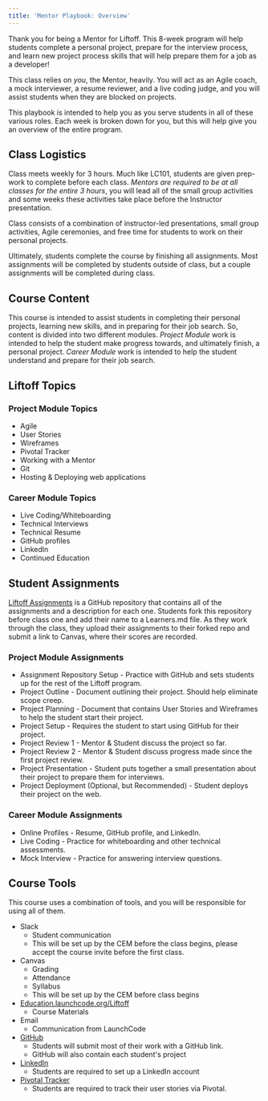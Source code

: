 ```yaml
---
title: 'Mentor Playbook: Overview'
---
```


Thank you for being a Mentor for Liftoff. This 8-week program will help students complete a personal project, prepare for the interview process, and learn new project process skills that will help prepare them for a job as a developer!

This class relies on *you*, the Mentor, heavily. You will act as an Agile coach, a mock interviewer, a resume reviewer, and a live coding judge, and you will assist students when they are blocked on projects.

This playbook is intended to help you as you serve students in all of these various roles. Each week is broken down for you, but this will help give you an overview of the entire program.

## Class Logistics
Class meets weekly for 3 hours. Much like LC101, students are given prep-work to complete before each class. *Mentors are required to be at all classes for the entire 3 hours*, you will lead all of the small group activities and some weeks these activities take place before the Instructor presentation.

Class consists of a combination of instructor-led presentations, small group activities, Agile ceremonies, and free time for students to work on their personal projects.

Ultimately, students complete the course by finishing all assignments. Most assignments will be completed by students outside of class, but a couple assignments will be completed during class.

## Course Content
This course is intended to assist students in completing their personal projects, learning new skills, and in preparing for their job search. So, content is divided into two different modules. *Project Module* work is intended to help the student make progress towards, and ultimately finish, a personal project. *Career Module* work is intended to help the student understand and prepare for their job search.

## Liftoff Topics

### Project Module Topics
* Agile
* User Stories
* Wireframes
* Pivotal Tracker
* Working with a Mentor
* Git
* Hosting & Deploying web applications

### Career Module Topics
* Live Coding/Whiteboarding
* Technical Interviews
* Technical Resume
* GitHub profiles
* LinkedIn
* Continued Education

## Student Assignments
 [Liftoff Assignments](https://github.com/launchcodeeducation/liftoff-assignments/) is a GitHub repository that contains all of the assignments and a description for each one. Students fork this repository before class one and add their name to a Learners.md file. As they work through the class, they upload their assignments to their forked repo and submit a link to Canvas, where their scores are recorded.

### Project Module Assignments
* Assignment Repository Setup - Practice with GitHub and sets students up for the rest of the Liftoff program.
* Project Outline - Document outlining their project. Should help eliminate scope creep.
* Project Planning - Document that contains User Stories and Wireframes to help the student start their project.
* Project Setup - Requires the student to start using GitHub for their project.
* Project Review 1 - Mentor & Student discuss the project so far.
* Project Review 2 - Mentor & Student discuss progress made since the first project review.
* Project Presentation - Student puts together a small presentation about their project to prepare them for interviews.
* Project Deployment (Optional, but Recommended) - Student deploys their project on the web.

### Career Module Assignments
* Online Profiles - Resume, GitHub profile, and LinkedIn.
* Live Coding - Practice for whiteboarding and other technical assessments.
* Mock Interview - Practice for answering interview questions.

## Course Tools
This course uses a combination of tools, and you will be responsible for using all of them.

* Slack
    * Student communication
    * This will be set up by the CEM before the class begins, please accept the course invite before the first class.
* Canvas
    * Grading
    * Attendance
    * Syllabus
    * This will be set up by the CEM before class begins
* [Education.launchcode.org/Liftoff](https://education.launchcode.org/liftoff)
    * Course Materials
* Email
    * Communication from LaunchCode
* [GitHub](https://github.com/)
    * Students will submit most of their work with a GitHub link.
    * GitHub will also contain each student's project
* [LinkedIn](https://linkedin.com/)
    * Students are required to set up a LinkedIn account
* [Pivotal Tracker](https://pivotal.io/tracker/)
    * Students are required to track their user stories via Pivotal.
